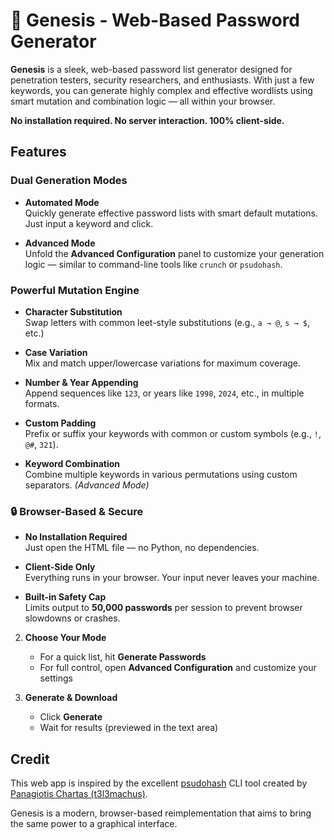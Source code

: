 # 🧬 Genesis - Web-Based Password Generator

**Genesis** is a sleek, web-based password list generator designed for penetration testers, security researchers, and enthusiasts. With just a few keywords, you can generate highly complex and effective wordlists using smart mutation and combination logic — all within your browser.

**No installation required. No server interaction. 100% client-side.**

##  Features

### Dual Generation Modes

- **Automated Mode**  
  Quickly generate effective password lists with smart default mutations. Just input a keyword and click.

- **Advanced Mode**  
  Unfold the **Advanced Configuration** panel to customize your generation logic — similar to command-line tools like `crunch` or `psudohash`.


### Powerful Mutation Engine

- **Character Substitution**  
  Swap letters with common leet-style substitutions (e.g., `a → @`, `s → $`, etc.)

- **Case Variation**  
  Mix and match upper/lowercase variations for maximum coverage.

- **Number & Year Appending**  
  Append sequences like `123`, or years like `1998`, `2024`, etc., in multiple formats.

- **Custom Padding**  
  Prefix or suffix your keywords with common or custom symbols (e.g., `!`, `@#`, `321`).

- **Keyword Combination**  
  Combine multiple keywords in various permutations using custom separators. *(Advanced Mode)*


### 🔒 Browser-Based & Secure

- **No Installation Required**  
  Just open the HTML file — no Python, no dependencies.

- **Client-Side Only**  
  Everything runs in your browser. Your input never leaves your machine.

- **Built-in Safety Cap**  
  Limits output to **50,000 passwords** per session to prevent browser slowdowns or crashes.


2. **Choose Your Mode**  
   - For a quick list, hit **Generate Passwords**
   - For full control, open **Advanced Configuration** and customize your settings

3. **Generate & Download**  
   - Click **Generate**
   - Wait for results (previewed in the text area)


## Credit

This web app is inspired by the excellent [psudohash](https://github.com/t3l3machus/psudohash) CLI tool created by [Panagiotis Chartas (t3l3machus)](https://github.com/t3l3machus).

Genesis is a modern, browser-based reimplementation that aims to bring the same power to a graphical interface.


